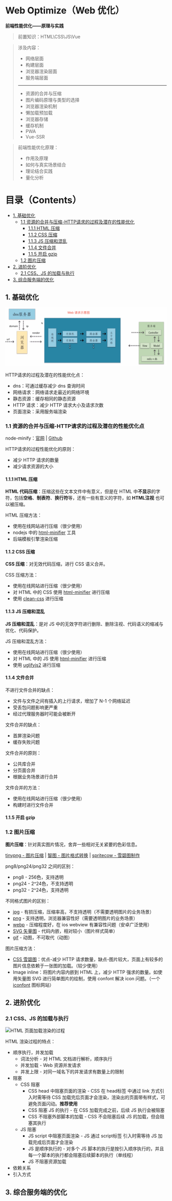 # Web Optimize（Web 优化）

**前端性能优化——原理与实践**

> 前置知识：HTML\CSS\JS\Vue

> 涉及内容：
>
> * 网络层面
> * 构建层面
> * 浏览器渲染层面
> * 服务端层面
> ---
> * 资源的合并与压缩
> * 图片编码原理与类型的选择
> * 浏览器渲染机制
> * 懒加载预加载
> * 浏览器存储
> * 缓存机制
> * PWA
> * Vue-SSR

> 前端性能优化原理：
>
> * 作用及原理
> * 如何与真实场景结合
> * 理论结合实践
> * 量化分析

# 目录（Contents）

* [1. 基础优化](#1-基础优化)
	* [1.1 资源的合并与压缩-HTTP请求的过程及潜在的性能优化](#11-资源的合并与压缩-http请求的过程及潜在的性能优化点)
		* [1.1.1 HTML 压缩](#111-html-压缩)
		* [1.1.2 CSS 压缩](#112-css-压缩)
		* [1.1.3 JS 压缩和混乱](#113-js-压缩和混乱)
		* [1.1.4 文件合并](#114-文件合并)
		* [1.1.5 开启 gzip](#115-开启-gzip)
	* [1.2 图片压缩](#12-图片压缩)
* [2. 进阶优化](#2-进阶优化)
	* [2.1 CSS、JS 的加载与执行](#21-cssjs-的加载与执行)
* [3. 综合服务端的优化](#3-综合服务端的优化)


## 1. 基础优化

![Web 请求示意图](img/附录-1.png)

HTTP请求的过程及潜在的性能优化点：

* dns：可通过缓存减少 dns 查询时间
* 网络请求：网络请求走最近的网络环境
* 静态资源：缓存相同的静态资源
* HTTP 请求：减少 HTTP 请求大小及请求次数
* 页面渲染：采用服务端渲染

### 1.1 资源的合并与压缩-HTTP请求的过程及潜在的性能优化点

node-minify：[官网](https://node-minify.2clics.net) | [Github](https://github.com/srod/node-minify)

HTTP请求的过程性能优化的原则：

* 减少 HTTP 请求的数量
* 减少请求资源的大小

#### 1.1.1 HTML 压缩

**HTML 代码压缩**：压缩这些在文本文件中有意义，但是在 HTML 中**不显示**的字符，包括**空格**、**制表符**、**换行符**等，还有一些有意义的字符，如 **HTML注视** 也可以被压缩。

HTML 压缩方法：

* 使用在线网站进行压缩（很少使用）
* nodejs 中的 [html-minifier](https://node-minify.2clics.net/compressors/html-minifier.html) 工具
* 后端模板引擎渲染压缩

#### 1.1.2 CSS 压缩

**CSS 压缩**：对无效代码压缩，进行 CSS 语义合并。

CSS 压缩方法：

* 使用在线网站进行压缩（很少使用）
* 对 HTML 中的 CSS 使用 [html-minifier](https://node-minify.2clics.net/compressors/html-minifier.html) 进行压缩
* 使用 [clean-css](https://github.com/jakubpawlowicz/clean-css) 进行压缩

#### 1.1.3 JS 压缩和混乱

**JS 压缩和混乱**：是对 JS 中的无效字符进行删除、删除注视、代码语义的缩减与优化、代码保护。

JS 压缩和混乱方法：

* 使用在线网站进行压缩（很少使用）
* 对 HTML 中的 JS 使用 [html-minifier](https://node-minify.2clics.net/compressors/html-minifier.html) 进行压缩
* 使用 [uglifyjs2](http://lisperator.net/uglifyjs/) 进行压缩

#### 1.1.4 文件合并

不进行文件合并的缺点：

* 文件与文件之间有插入的上行请求，增加了 N-1 个网络延迟
* 受丢包问题影响更严重
* 经过代理服务器时可能会被断开

文件合并的缺点：

* 首屏渲染问题
* 缓存失败问题

文件合并的原则：

* 公共库合并
* 分页面合并
* 根据业务场景进行合并

文件合并的方法：

* 使用在线网站进行压缩（很少使用）
* 构建时进行文件合并

#### 1.1.5 开启 gzip

### 1.2 图片压缩

**图片压缩**：针对真实图片情况，舍弃一些相对无关紧要的色彩信息。

[tinypng - 图片压缩](https://tinypng.com) |
[智图 - 图片格式转换](https://zhitu.isux.us) |
[spritecow - 雪碧图制作](http://www.spritecow.com)

png8/png24/png32 之间的区别：

* png8 - 256色，支持透明
* png24 - 2^24色，不支持透明
* png32 - 2^24色，支持透明

不同格式图片的区别：

* [jpg](https://zh.wikipedia.org/wiki/JPEG) - 有损压缩，压缩率高，不支持透明（不需要透明图片的业务场景）
* [png](https://zh.wikipedia.org/wiki/PNG) - 支持透明，浏览器兼容性好（需要透明图片的业务场景）
* [webp](https://zh.wikipedia.org/wiki/WebP) - 压缩程度好，在 ios webview 有兼容性问题（安卓广泛使用）
* [SVG 矢量图](https://developer.mozilla.org/zh-CN/docs/Web/SVG) - 代码内嵌，相对较小（图片样式简单）
* [gif](https://zh.wikipedia.org/wiki/GIF) - 动图，不可取代（动图）

图片压缩方法：

* [CSS 雪碧图](https://zh.wikipedia.org/wiki/%E7%B2%BE%E7%81%B5%E5%9B%BE)：优点-减少 HTTP 请求数量，缺点-图片较大，页面上有较多的图片信息依赖于一张图的加载。（较少使用）
* Image inline：将图片内容内嵌到 HTML 上，减少 HTTP 强求的数量。如使用矢量图 SVG 进行简单图片的绘制，使用 confont 解决 icon 问题。（一个 [iconfont](https://www.iconfont.cn) 图标网站）

## 2. 进阶优化

### 2.1 CSS、JS 的加载与执行

![HTML 页面加载渲染的过程](img/图-1.png)

HTML 渲染过程的特点：

* 顺序执行，并发加载
	* 词法分析 - 对 HTML 文档进行解析，顺序执行
	* 并发加载 - Web 资源并发请求
	* 并发上限 - 对同一域名下的并发请求有数量上的限制
* 阻塞
	* CSS 阻塞
		* CSS head 中阻塞页面的渲染 - CSS 在 head标签 中通过 link 方式引入时需等待 CSS 加载完后页面才会渲染，渲染出的页面带有样式，可避免页面闪动。**推荐使用**
		* CSS 阻塞 JS 的执行 - 在 CSS 加载完成之前，后续 JS 执行会被阻塞
		* CSS 不阻塞外部脚本的加载 - CSS 不会阻塞后续 JS 的加载，但会阻塞其执行
	* JS 阻塞
		* JS script 中阻塞页面渲染 - JS 通过 script标签 引入时需等待 JS 加载完成后页面才会渲染
		* JS 是顺序执行的 - 对多个 JS 脚本的执行是按引入顺序执行的，并且每一个脚本的执行都会阻塞后续脚本的执行（单线程）
		* JS 不阻塞资源加载
* 依赖关系
* 引入方式

## 3. 综合服务端的优化



